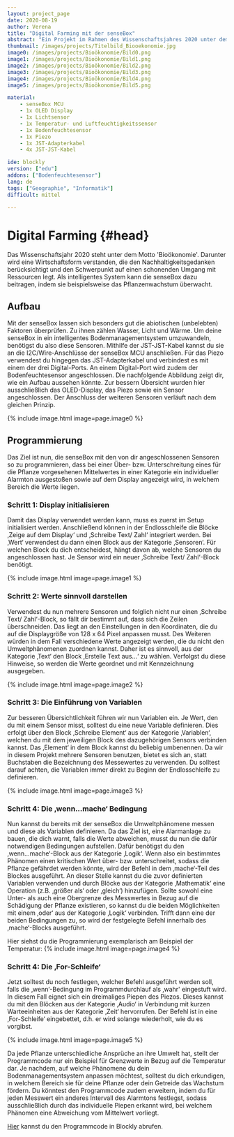 ```yaml
---
layout: project_page  
date: 2020-08-19  
author: Verena
title: "Digital Farming mit der senseBox"
abstract: "Ein Projekt im Rahmen des Wissenschaftsjahres 2020 unter dem Motto 'Bioökonomie'."
thumbnail: /images/projects/Titelbild_Biooekonomie.jpg
image0: /images/projects/Bioökonomie/Bild0.png
image1: /images/projects/Bioökonomie/Bild1.png
image2: /images/projects/Bioökonomie/Bild2.png
image3: /images/projects/Bioökonomie/Bild3.png
image4: /images/projects/Bioökonomie/Bild4.png
image5: /images/projects/Bioökonomie/Bild5.png

material: 
    - senseBox MCU 
    - 1x OLED Display
    - 1x Lichtsensor
    - 1x Temperatur- und Luftfeuchtigkeitssensor
    - 1x Bodenfeuchtesensor
    - 1x Piezo
    - 1x JST-Adapterkabel  
    - 4x JST-JST-Kabel

ide: blockly
version: ["edu"]    
addons: ["Bodenfeuchtesensor"] 
lang: de 
tags: ["Geographie", "Informatik"] 
difficult: mittel

---
```

# Digital Farming {#head}
Das Wissenschaftsjahr 2020 steht unter dem Motto 'Bioökonomie'. Darunter wird eine Wirtschaftsform verstanden, die den Nachhaltigkeitsgedanken berücksichtigt und den Schwerpunkt auf einen schonenden Umgang mit Ressourcen legt. Als intelligentes System kann die senseBox dazu beitragen, indem sie beispielsweise das Pflanzenwachstum überwacht. 

## Aufbau
Mit der senseBox lassen sich besonders gut die abiotischen (unbelebten) Faktoren überprüfen. Zu ihnen zählen Wasser, Licht und Wärme. Um deine senseBox in ein intelligentes Bodenmanagementsystem umzuwandeln, benötigst du also diese Sensoren. Mithilfe der JST-JST-Kabel kannst du sie an die I2C/Wire-Anschlüsse der senseBox MCU anschließen. Für das Piezo verwendest du hingegen das JST-Adapterkabel und verbindest es mit einem der drei Digital-Ports. An einem Digital-Port wird zudem der Bodenfeuchtesensor angeschlossen. Die nachfolgende Abbildung zeigt dir, wie ein Aufbau aussehen könnte. Zur bessern Übersicht wurden hier ausschließlich das OLED-Display, das Piezo sowie ein Sensor angeschlossen. Der Anschluss der weiteren Sensoren verläuft nach dem gleichen Prinzip. 

{% include image.html image=page.image0 %}

## Programmierung

Das Ziel ist nun, die senseBox mit den von dir angeschlossenen Sensoren so zu programmieren, dass bei einer Über- bzw. Unterschreitung eines für die Pflanze vorgesehenen Mittelwertes in einer Kategorie ein individueller Alarmton ausgestoßen sowie auf dem Display angezeigt wird, in welchem Bereich die Werte liegen. 

### Schritt 1: Display initialisieren
Damit das Display verwendet werden kann, muss es zuerst im Setup initialisiert werden. Anschließend können in der Endlosschleife die Blöcke ‚Zeige auf dem Display‘ und ‚Schreibe Text/ Zahl‘ integriert werden. Bei ‚Wert‘ verwendest du dann einen Block aus der Kategorie ‚Sensoren‘. Für welchen Block du dich entscheidest, hängt davon ab, welche Sensoren du angeschlossen hast. Je Sensor wird ein neuer ‚Schreibe Text/ Zahl‘-Block benötigt. 

{% include image.html image=page.image1 %}

### Schritt 2: Werte sinnvoll darstellen
Verwendest du nun mehrere Sensoren und folglich nicht nur einen ‚Schreibe Text/ Zahl‘-Block, so fällt dir bestimmt auf, dass sich die Zeilen überschneiden. Das liegt an den Einstellungen in den Koordinaten, die du auf die Displaygröße von 128 x 64 Pixel anpassen musst. Des Weiteren würden in dem Fall verschiedene Werte angezeigt werden, die du nicht den Umweltphänomenen zuordnen kannst. Daher ist es sinnvoll, aus der Kategorie ‚Text‘ den Block ‚Erstelle Text aus…‘ zu wählen. Verfolgst du diese Hinweise, so werden die Werte geordnet und mit Kennzeichnung ausgegeben.

{% include image.html image=page.image2 %}

### Schritt 3: Die Einführung von Variablen
Zur besseren Übersichtlichkeit führen wir nun Variablen ein. Je Wert, den du mit einem Sensor misst, solltest du eine neue Variable definieren. Dies erfolgt über den Block ‚Schreibe Element‘ aus der Kategorie ‚Variablen‘, welchen du mit dem jeweiligen Block des dazugehörigen Sensors verbinden kannst. Das ‚Element‘ in dem Block kannst du beliebig umbenennen. Da wir in diesem Projekt mehrere Sensoren benutzen, bietet es sich an, statt Buchstaben die Bezeichnung des Messewertes zu verwenden. Du solltest darauf achten, die Variablen immer direkt zu Beginn der Endlosschleife zu definieren. 

{% include image.html image=page.image3 %}

### Schritt 4: Die ‚wenn...mache‘ Bedingung 
Nun kannst du bereits mit der senseBox die Umweltphänomene messen und diese als Variablen definieren. Da das Ziel ist, eine Alarmanlage zu bauen, die dich warnt, falls die Werte abweichen, musst du nun die dafür notwendigen Bedingungen aufstellen. Dafür benötigst du den ‚wenn...mache‘-Block aus der Kategorie ‚Logik‘. Wenn also ein bestimmtes Phänomen einen kritischen Wert über- bzw. unterschreitet, sodass die Pflanze gefährdet werden könnte, wird der Befehl in dem ‚mache‘-Teil des Blockes ausgeführt. An dieser Stelle kannst du die zuvor definierten Variablen verwenden und durch Blöcke aus der Kategorie ‚Mathematik‘ eine Operation (z.B. ‚größer als‘ oder ‚gleich‘) hinzufügen. Sollte sowohl eine Unter- als auch eine Obergrenze des Messwertes in Bezug auf die Schädigung der Pflanze existieren, so kannst du die beiden Möglichkeiten mit einem ‚oder‘ aus der Kategorie ‚Logik‘ verbinden. Trifft dann eine der beiden Bedingungen zu, so wird der festgelegte Befehl innerhalb des ‚mache‘-Blocks ausgeführt. 

Hier siehst du die Programmierung exemplarisch am Beispiel der Temperatur:
{% include image.html image=page.image4 %}

### Schritt 4: Die ‚For-Schleife‘
Jetzt solltest du noch festlegen, welcher Befehl ausgeführt werden soll, falls die ‚wenn‘-Bedingung im Programmdurchlauf als ‚wahr' eingestuft wird. In diesem Fall eignet sich ein dreimaliges Piepen des Piezos. Dieses kannst du mit den Blöcken aus der Kategorie ‚Audio‘ in Verbindung mit kurzen Warteeinheiten aus der Kategorie ‚Zeit‘ hervorrufen. Der Befehl ist in eine ‚For-Schleife‘ eingebettet, d.h. er wird solange wiederholt, wie du es vorgibst.

{% include image.html image=page.image5 %}

Da jede Pflanze unterschiedliche Ansprüche an ihre Umwelt hat, stellt der Programmcode nur ein Beispiel für Grenzwerte in Bezug auf die Temperatur dar. Je nachdem, auf welche Phänomene du dein Bodenmanagementsystem anpassen möchtest, solltest du dich erkundigen, in welchem Bereich sie für deine Pflanze oder dein Getreide das Wachstum fördern. Du könntest den Programmcode zudem erweitern, indem du für jeden Messwert ein anderes Intervall des Alarmtons festlegst, sodass ausschließlich durch das individuelle Piepen erkannt wird, bei welchem Phänomen eine Abweichung vom Mittelwert vorliegt.  

[Hier](https://blockly.sensebox.de/gallery/63b6b53bd2853f0013b1da34) kannst du den Programmcode in Blockly abrufen. 

